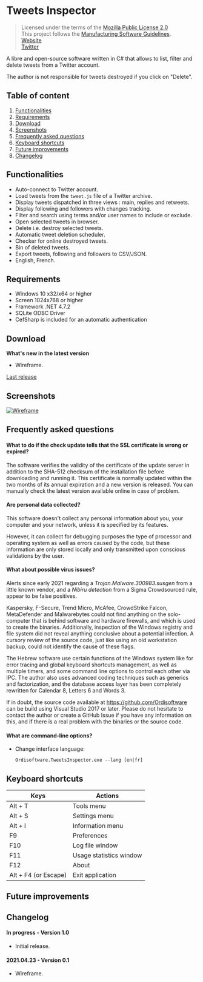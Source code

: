 # Tweets Inspector

> Licensed under the terms of the [Mozilla Public License 2.0](LICENSE)<br/>
> This project follows the [Manufacturing Software Guidelines](https://github.com/Ordisoftware/Guidelines).<br/>
> [Website](https://www.ordisoftware.com/projects/tweets-inspector)<br/>
> [Twitter](https://twitter.com/ordisoftware)<br/>

A libre and open-source software written in C# that allows to list, filter and delete tweets from a Twitter account.

The author is not responsible for tweets destroyed if you click on "Delete".

## Table of content

1. [Functionalities](#Functionalities)
2. [Requirements](#Requirements)
3. [Download](#Download)
4. [Screenshots](#Screenshots)
5. [Frequently asked questions](#Frequently-asked-questions)
6. [Keyboard shortcuts](#Keyboard-shortcuts)
7. [Future improvements](#Future-improvements)
8. [Changelog](#Changelog)

## Functionalities

- Auto-connect to Twitter account.
- Load tweets from the `tweet.js` file of a Twitter archive.
- Display tweets dispatched in three views : main, replies and retweets.
- Display following and followers with changes tracking.
- Filter and search using terms and/or user names to include or exclude.
- Open selected tweets in browser.
- Delete i.e. destroy selected tweets.
- Automatic tweet deletion scheduler.
- Checker for online destroyed tweets.
- Bin of deleted tweets.
- Export tweets, following and followers to CSV/JSON.
- English, French.

## Requirements

- Windows 10 x32/x64 or higher
- Screen 1024x768 or higher
- Framework .NET 4.7.2
- SQLite ODBC Driver
- CefSharp is included for an automatic authentication

## Download

**What's new in the latest version**

- Wireframe.

[Last release](https://github.com/Ordisoftware/Tweets-Inspector/releases/latest)

## Screenshots

[![Wireframe](https://www.ordisoftware.com/uploads/2021/04/tweets-inspector-wireframe2-400x267.png)](https://www.ordisoftware.com/uploads/2021/04/tweets-inspector-wireframe2.png)

## Frequently asked questions

#### What to do if the check update tells that the SSL certificate is wrong or expired?

The software verifies the validity of the certificate of the update server in addition to the SHA-512 checksum of the installation file before downloading and running it. This certificate is normally updated within the two months of its annual expiration and a new version is released. You can manually check the latest version available online in case of problem.

#### Are personal data collected?

This software doesn't collect any personal information about you, your computer and your network, unless it is specified by its features.

However, it can collect for debugging purposes the type of processor and operating system as well as errors caused by the code, but these information are only stored locally and only transmitted upon conscious validations by the user.

#### What about possible virus issues?

Alerts since early 2021 regarding a *Trojan.Malware.300983.susgen* from a little known vendor, and a *Nibiru detection* from a Sigma Crowdsourced rule, appear to be false positives.

Kaspersky, F-Secure, Trend Micro, McAfee, CrowdStrike Falcon, MetaDefender and Malwarebytes could not find anything on the solo-computer that is behind software and hardware firewalls, and which is used to create the binaries. Additionally, inspection of the Windows registry and file system did not reveal anything conclusive about a potential infection. A cursory review of the source code, just like using an old workstation backup, could not identify the cause of these flags.

The Hebrew software use certain functions of the Windows system like for error tracing and global keyboard shortcuts management, as well as multiple timers, and some command line options to control each other via IPC. The author also uses advanced coding techniques such as generics and factorization, and the database access layer has been completely rewritten for Calendar 8, Letters 6 and Words 3.

If in doubt, the source code available at https://github.com/Ordisoftware can be build using Visual Studio 2017 or later. Please do not hesitate to contact the author or create a GitHub Issue if you have any information on this, and if there is a real problem with the binaries or the source code.

#### What are command-line options?

- Change interface language:

  `Ordisoftware.TweetsInspector.exe --lang [en|fr]`

## Keyboard shortcuts

| Keys | Actions |
|-|-|
| Alt + T | Tools menu |
| Alt + S | Settings menu |
| Alt + I | Information menu |
| F9 | Preferences |
| F10 | Log file window |
| F11 | Usage statistics window |
| F12 | About |
| Alt + F4 (or Escape) | Exit application |

## Future improvements

## Changelog

#### In progress - Version 1.0

- Initial release.

#### 2021.04.23 - Version 0.1

- Wireframe.